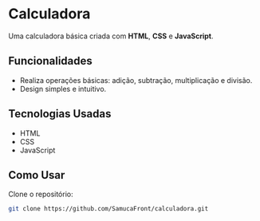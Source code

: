 # Calculadora  
Uma calculadora básica criada com **HTML**, **CSS** e **JavaScript**.

## Funcionalidades  
- Realiza operações básicas: adição, subtração, multiplicação e divisão.  
- Design simples e intuitivo.

## Tecnologias Usadas
- HTML  
- CSS  
- JavaScript


## Como Usar  
Clone o repositório:
```bash
git clone https://github.com/SamucaFront/calculadora.git

